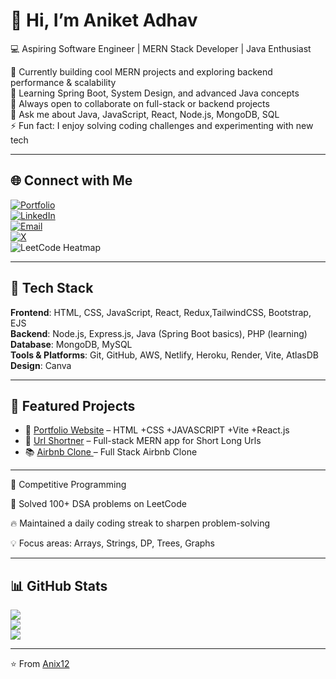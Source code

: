 # 👋 Hi, I’m Aniket Adhav  

💻 Aspiring Software Engineer | MERN Stack Developer | Java Enthusiast  

🔭 Currently building cool MERN projects and exploring backend performance & scalability  
🌱 Learning Spring Boot, System Design, and advanced Java concepts  
👯 Always open to collaborate on full-stack or backend projects  
💬 Ask me about Java, JavaScript, React, Node.js, MongoDB, SQL  
⚡ Fun fact: I enjoy solving coding challenges and experimenting with new tech  
  
---

## 🌐 Connect with Me  
[![Portfolio](https://img.shields.io/badge/Portfolio-000?style=for-the-badge&logo=vercel&logoColor=white)](https://portfolio-aniket-gamma.vercel.app/)  
[![LinkedIn](https://img.shields.io/badge/LinkedIn-0077B5?style=for-the-badge&logo=linkedin&logoColor=white)](https://www.linkedin.com/in/aniket-adhav-057b16264)  
[![Email](https://img.shields.io/badge/Email-D14836?style=for-the-badge&logo=gmail&logoColor=white)](mailto:adhavaniket1221@gmail.com)  
[![X](https://img.shields.io/badge/Twitter-black?style=for-the-badge&logo=x&logoColor=white)]( https://x.com/Aniket_3_13?t=nkR8-y7_YSnO-JhtC9Xz-g&s=09 )  
![LeetCode Heatmap](https://leetcard.jacoblin.cool/Aniket1221?theme=dark&ext=heatmap&hide=header,problems,contest)

---

## 🚀 Tech Stack  
**Frontend**: HTML, CSS, JavaScript, React, Redux,TailwindCSS, Bootstrap, EJS  
**Backend**: Node.js, Express.js, Java (Spring Boot basics), PHP (learning)  
**Database**: MongoDB, MySQL  
**Tools & Platforms**: Git, GitHub, AWS, Netlify, Heroku, Render, Vite, AtlasDB  
**Design**: Canva  


---

## 📌 Featured Projects  
- 🔐 [Portfolio Website](https://github.com/Anix12/Portfolio_Aniket.git) – HTML +CSS +JAVASCRIPT +Vite +React.js
- 💼 [Url Shortner](https://github.com/Anix12/Url-Shortner.git) – Full-stack MERN app for Short Long Urls
- 📚 [Airbnb Clone ](https://github.com/Anix12/Wanderlust.git) – Full Stack Airbnb Clone

---
🧩 Competitive Programming

🚀 Solved 100+ DSA problems on LeetCode

🔥 Maintained a daily coding streak to sharpen problem-solving

💡 Focus areas: Arrays, Strings, DP, Trees, Graphs

---

## 📊 GitHub Stats  
![](https://github-readme-stats.vercel.app/api?username=Anix12&theme=tokyonight&hide_border=false&count_private=true&show_icons=true)  
![](https://github-readme-streak-stats.herokuapp.com/?user=Anix12&theme=tokyonight&hide_border=false)  
![](https://github-readme-stats.vercel.app/api/top-langs/?username=Anix12&theme=tokyonight&layout=compact&hide_border=false)  

---
⭐️ From [Anix12](https://github.com/Anix12)  
